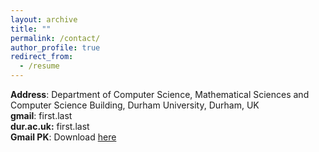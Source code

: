 ```yaml
---
layout: archive
title: ""
permalink: /contact/
author_profile: true
redirect_from:
  - /resume
---
```


<p>
	<strong>Address</strong>: Department of Computer Science, Mathematical Sciences and Computer Science Building, Durham University, Durham, UK<br>
	<strong>gmail</strong>: first.last<br>
	<strong>dur.ac.uk:</strong> first.last<br>
	<strong>Gmail PK</strong>: Download <a class="dhtgD aw5Odc" href="https://farshim.files.wordpress.com/2020/04/pooya-farshim-788357c8-e28093-public.asc" rel="noopener" target="_blank">here</a><br>
</p>
